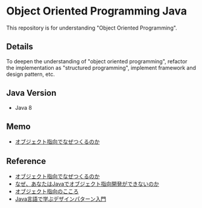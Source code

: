 # Object Oriented Programming Java
This repository is for understanding "Object Oriented Programming".

## Details
To deepen the understanding of "object oriented programming", refactor the implementation as "structured programming", implement framework and design pattern, etc.

## Java Version
- Java 8

## Memo
- [オブジェクト指向でなぜつくるのか](https://esa-pages.io/p/sharing/13096/posts/64/5745fe71af69337db12a.html)

## Reference
- [オブジェクト指向でなぜつくるのか](https://www.amazon.co.jp/gp/product/4822284654/ref=ppx_yo_dt_b_asin_title_o02_s00?ie=UTF8&psc=1)
- [なぜ、あなたはJavaでオブジェクト指向開発ができないのか](https://www.amazon.co.jp/gp/product/477412222X/ref=ppx_yo_dt_b_asin_title_o01_s00?ie=UTF8&psc=1)
- [オブジェクト指向のこころ](https://www.amazon.co.jp/gp/product/4621066048/ref=ppx_yo_dt_b_asin_title_o02_s00?ie=UTF8&psc=1)
- [Java言語で学ぶデザインパターン入門](https://www.amazon.co.jp/%E5%A2%97%E8%A3%9C%E6%94%B9%E8%A8%82%E7%89%88Java%E8%A8%80%E8%AA%9E%E3%81%A7%E5%AD%A6%E3%81%B6%E3%83%87%E3%82%B6%E3%82%A4%E3%83%B3%E3%83%91%E3%82%BF%E3%83%BC%E3%83%B3%E5%85%A5%E9%96%80-%E7%B5%90%E5%9F%8E-%E6%B5%A9/dp/4797327030)
